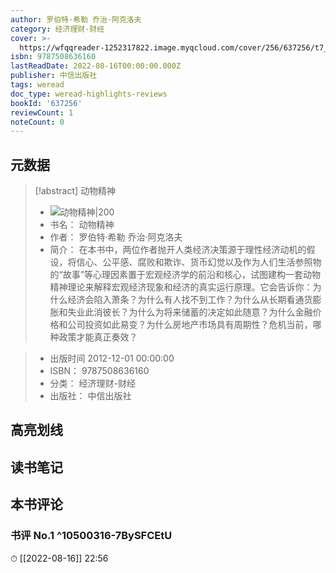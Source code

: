 ```yaml
---
author: 罗伯特·希勒 乔治·阿克洛夫
category: 经济理财-财经
cover: >-
  https://wfqqreader-1252317822.image.myqcloud.com/cover/256/637256/t7_637256.jpg
isbn: 9787508636160
lastReadDate: 2022-08-16T00:00:00.000Z
publisher: 中信出版社
tags: weread
doc_type: weread-highlights-reviews
bookId: '637256'
reviewCount: 1
noteCount: 0
---
```


## 元数据

> [!abstract] 动物精神
> - ![ 动物精神|200](https://wfqqreader-1252317822.image.myqcloud.com/cover/256/637256/t7_637256.jpg)
> - 书名： 动物精神
> - 作者： 罗伯特·希勒 乔治·阿克洛夫
> - 简介：     在本书中，两位作者抛开人类经济决策源于理性经济动机的假设，将信心、公平感、腐败和欺诈、货币幻觉以及作为人们生活参照物的“故事”等心理因素置于宏观经济学的前沿和核心，试图建构一套动物精神理论来解释宏观经济现象和经济的真实运行原理。它会告诉你：为什么经济会陷入萧条？为什么有人找不到工作？为什么从长期看通货膨胀和失业此消彼长？为什么为将来储蓄的决定如此随意？为什么金融价格和公司投资如此易变？为什么房地产市场具有周期性？危机当前，哪种政策才能真正奏效？

> - 出版时间 2012-12-01 00:00:00
> - ISBN： 9787508636160
> - 分类： 经济理财-财经
> - 出版社： 中信出版社

## 高亮划线

## 读书笔记

## 本书评论

### 书评 No.1  ^10500316-7BySFCEtU
⏱ [[2022-08-16]]  22:56

